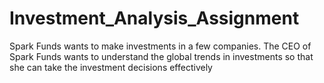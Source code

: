 # Investment_Analysis_Assignment
Spark Funds wants to make investments in a few companies. The CEO of Spark Funds wants to understand the global trends in investments so that she can take the investment decisions effectively
